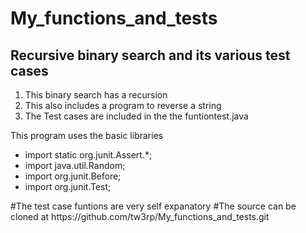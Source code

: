 # My_functions_and_tests
Recursive binary search and its various test cases
--------------------------------------------------
<ol>
<li>This binary search has a recursion</li>
<li>This also includes a program to reverse a string</li>
<li>The Test cases are included in the the funtiontest.java </li>
</ol>
<p>This program uses the basic libraries </p>
<ul>
<li>import static org.junit.Assert.*;</li>
<li>import java.util.Random;</li>
<li>import org.junit.Before;</li>
<li>import org.junit.Test;</li>
</ul>
#The test case funtions are very self expanatory
#The source can be cloned at https://github.com/tw3rp/My_functions_and_tests.git